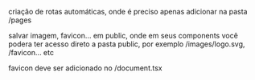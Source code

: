 criação de rotas automáticas, onde é preciso apenas adicionar na pasta /pages

salvar imagem, favicon... em public, onde em seus components você podera ter acesso direto a
pasta public, por exemplo /images/logo.svg, /favicon... etc

favicon deve ser adicionado no /document.tsx